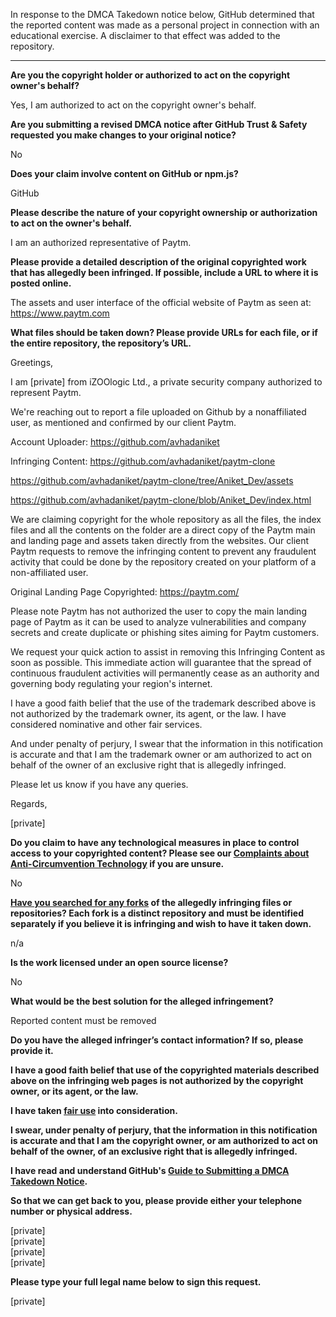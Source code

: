 In response to the DMCA Takedown notice below, GitHub determined that the reported content was made as a personal project in connection with an educational exercise. A disclaimer to that effect was added to the repository.

---

**Are you the copyright holder or authorized to act on the copyright owner's behalf?**

Yes, I am authorized to act on the copyright owner's behalf.

**Are you submitting a revised DMCA notice after GitHub Trust & Safety requested you make changes to your original notice?**

No

**Does your claim involve content on GitHub or npm.js?**

GitHub

**Please describe the nature of your copyright ownership or authorization to act on the owner's behalf.**

I am an authorized representative of Paytm.

**Please provide a detailed description of the original copyrighted work that has allegedly been infringed. If possible, include a URL to where it is posted online.**

The assets and user interface of the official website of Paytm as seen at: https://www.paytm.com

**What files should be taken down? Please provide URLs for each file, or if the entire repository, the repository’s URL.**

Greetings,

I am [private] from iZOOlogic Ltd., a private security company authorized to represent Paytm.

We're reaching out to report a file uploaded on Github by a nonaffiliated user, as mentioned and confirmed by our client Paytm.

Account Uploader: https://github.com/avhadaniket

Infringing Content: https://github.com/avhadaniket/paytm-clone

https://github.com/avhadaniket/paytm-clone/tree/Aniket_Dev/assets

https://github.com/avhadaniket/paytm-clone/blob/Aniket_Dev/index.html 

We are claiming copyright for the whole repository as all the files, the index files and all the contents on the folder are a direct copy of the Paytm main and landing page and assets taken directly from the websites. Our client Paytm requests to remove the infringing content to prevent any fraudulent activity that could be done by the repository created on your platform of a non-affiliated user.

Original Landing Page Copyrighted: https://paytm.com/

Please note Paytm has not authorized the user to copy the main landing page of Paytm as it can be used to analyze vulnerabilities and company secrets and create duplicate or phishing sites aiming for Paytm customers.

We request your quick action to assist in removing this Infringing Content as soon as possible. This immediate action will guarantee that the spread of continuous fraudulent activities will permanently cease as an authority and governing body regulating your region's internet.

I have a good faith belief that the use of the trademark described above is not authorized by the trademark owner, its agent, or the law. I have considered nominative and other fair services.

And under penalty of perjury, I swear that the information in this notification is accurate and that I am the trademark owner or am authorized to act on behalf of the owner of an exclusive right that is allegedly infringed.

Please let us know if you have any queries.

Regards,

[private]


**Do you claim to have any technological measures in place to control access to your copyrighted content? Please see our <a href="https://docs.github.com/articles/guide-to-submitting-a-dmca-takedown-notice#complaints-about-anti-circumvention-technology">Complaints about Anti-Circumvention Technology</a> if you are unsure.**

No

**<a href="https://docs.github.com/articles/dmca-takedown-policy#b-what-about-forks-or-whats-a-fork">Have you searched for any forks</a> of the allegedly infringing files or repositories? Each fork is a distinct repository and must be identified separately if you believe it is infringing and wish to have it taken down.**

n/a

**Is the work licensed under an open source license?**

No

**What would be the best solution for the alleged infringement?**

Reported content must be removed

**Do you have the alleged infringer’s contact information? If so, please provide it.**

**I have a good faith belief that use of the copyrighted materials described above on the infringing web pages is not authorized by the copyright owner, or its agent, or the law.**

**I have taken <a href="https://www.lumendatabase.org/topics/22">fair use</a> into consideration.**

**I swear, under penalty of perjury, that the information in this notification is accurate and that I am the copyright owner, or am authorized to act on behalf of the owner, of an exclusive right that is allegedly infringed.**

**I have read and understand GitHub's <a href="https://docs.github.com/articles/guide-to-submitting-a-dmca-takedown-notice/">Guide to Submitting a DMCA Takedown Notice</a>.**

**So that we can get back to you, please provide either your telephone number or physical address.**

[private]  
[private]  
[private]  
[private]  

**Please type your full legal name below to sign this request.**

[private]  
